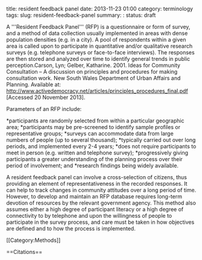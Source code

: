 title: resident feedback panel
date: 2013-11-23 01:00
category: terminology
tags: 
slug: resident-feedback-panel
summary: :
status: draft



A '''Resident Feedback Panel''' (RFP) is a questionnaire or form of survey, and a method of data collection usually implemented in areas with dense population densities (e.g. in a city). A pool of respondents within a given area is called upon to participate in quantitative and/or qualitative research surveys (e.g. telephone surveys or face-to-face interviews). The responses are then stored and analyzed over time to identify general trends in public perception.<ref name="Carson and Lyn, 2001">Carson, Lyn; Gelber, Katharine. 2001. Ideas for Community Consultation – A discussion on principles and procedures for making consultation work. New South Wales Department of Urban Affairs and Planning. Available at: http://www.activedemocracy.net/articles/principles_procedures_final.pdf [Accessed 20 November 2013].</ref>


Parameters of an RFP include:

*participants are randomly selected from within a particular geographic area;
*participants may be pre-screened to identify sample profiles or representative groups;
*surveys can accommodate data from large numbers of people (up to several thousand);
*typically carried out over long periods, and implemented every 2-4 years;
*does not require participants to meet in person (e.g. written and telephone survey);
*progressively giving participants a greater understanding of the planning process over their period of involvement; and
*research findings being widely available.<ref name="Carson and Lyn, 2001" />


A resident feedback panel can involve a cross-selection of citizens, thus providing an element of representativeness in the recorded responses. It can help to track changes in community attitudes over a long period of time. However, to develop and maintain an RFP database requires long-term devotion of resources by the relevant government agency.  This method also assumes either a high degree of participant literacy or a high degree of connectivity to by telephone and upon the willingness of people to participate in the survey process, and care must be taken in how objectives are defined and to how the process is implemented.<ref name="Carson and Lyn, 2001" />

[[Category:Methods]]

==Citations==
<references />

